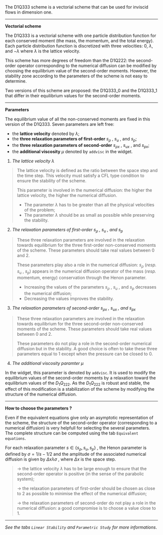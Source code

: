The D1Q333 scheme is a vectorial scheme
that can be used for inviscid flows in dimension one.

---

**Vectorial scheme**

The D1Q333 is a vectorial scheme with one particle distribution function
for each conserved moment (the mass, the momentum, and the total energy).
Each particle distribution function is discretized with three velocities:
$0$, $\lambda$, and $-\lambda$ where $\lambda$ is the lattice velocity.

This scheme has more degrees of freedom than the D1Q222: the second-order operator corresponding to the numerical diffusion can be modified by choosing the equilibrium value of the second-order moments. However, the stability zone according to the parameters of the scheme is not easy to determine.

Two versions of this scheme are proposed: the D1Q333_0 and the D1Q333_1 that differ in their equilibrium values for the second-order moments.

---

**Parameters**

The equilibrium value of all the non-conserved moments are fixed in this version of the D1Q333.
Seven parameters are left free:

- the **lattice velocity** denoted by $\lambda$;
- the **three relaxation parameters of first-order** $s_{\rho}$ , $s_u$ , and $s_p$;
- the **three relaxation parameters of second-order** $s_{\rho x}$ , $s_{ux}$ , and $s_{px}$;
- the **additional viscosity** $\mu$ denoted by `addvisc` in the widget.

1. _The lattice velocity $\lambda$_

> The lattice velocity is defined as the ratio between the space step and the time step. This velocity must satisfy a CFL type condition to ensure the stability of the scheme.
>
> This parameter is involved in the numerical diffusion: the higher the lattice velocity, the higher the numerical diffusion.
>
> - The parameter $\lambda$ has to be greater than all the physical velocities of the problem;
> - The parameter $\lambda$ should be as small as possible while preserving the stability.

2. _The relaxation parameters of first-order $s_{\rho}$ , $s_u$ , and $s_p$_

> These three relaxation parameters are involved in the relaxation towards equilibrium for the three first-order non-conserved moments of the scheme. These parameters should take real values between $0$ and $2$.
>
> These parameters play also a role in the numerical diffusion: $s_{\rho}$ (_resp._ $s_u$ , $s_p$) appears in the numerical diffusion operator of the mass (_resp._ momentum, energy) conservation through the Henon parameter.
>
> - Increasing the values of the parameters $s_{\rho}$ , $s_u$ , and $s_p$ decreases the numerical diffusion;
> - Decreasing the values improves the stability.

3. _The relaxation parameters of second-order $s_{\rho x}$ , $s_{ux}$ , and $s_{px}$_

> These three relaxation parameters are involved in the relaxation towards equilibrium for the three second-order non-conserved moments of the scheme. These parameters should take real values between $0$ and $2$.
>
> These parameters do not play a role in the second-order numerical diffusion but in the stability. A good choice is often to take these three parameters equal to 1 except when the pressure can be closed to 0.

4. _The additional viscosity paramter $\mu$_

In the widget, this parameter is denoted by `addvisc`. It is used to modify the equilibrium values of the second-order moments by a relaxation toward the equilibrium values of the $D_1Q_{222}$. As the $D_1Q_{222}$ is robust and stable, the effect of this modification is a stabilization of the scheme by modifying the structure of the numerical diffusion.

---

**How to choose the parameters ?**

Even if the equivalent equations give only an asymptotic representation of the scheme, the structure of the second-order operator (corresponding to a numerical diffusion) is very helpfull for selecting the several parameters.
The complete structure can be computed using the tab `Equivalent equations`.

For each relaxation parameter $s \in \lbrace s_{\rho}, s_u, s_p \rbrace$ , the Henon parameter is defined by $\sigma = 1/s - 1/2$ and the amplitude of the associated numerical diffusion is given by $\Delta x \lambda\sigma$ , where $\Delta x$ is the space step.

> &rarr; the lattice velocity $\lambda$ has to be large enough to ensure that the second-order operator is positive (in the sense of the parabolic system);
>
> &rarr; the relaxation parameters of first-order should be chosen as close to $2$ as possible to minimise the effect of the numerical diffusion;
>
> &rarr; the relaxation parameters of second-order do not play a role in the numerical diffusion: a good compromise is to choose a value close to $1$.

---

_See the tabs `Linear Stability` and `Parametric Study` for more informations_.

